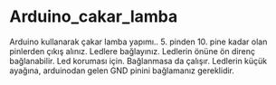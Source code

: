 # Arduino_cakar_lamba
Arduino kullanarak çakar lamba yapımı.. 
5. pinden 10. pine kadar olan pinlerden çıkış alınız. Ledlere bağlayınız.
Ledlerin önüne ön direnç bağlanabilir. Led koruması için. Bağlanmasa da çalışır.
Ledlerin küçük ayağına, arduinodan gelen GND pinini bağlamanız gereklidir. 
